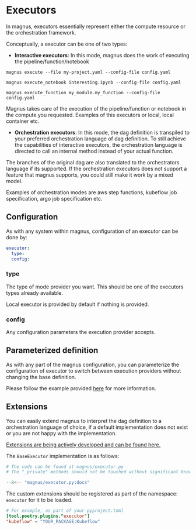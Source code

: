 # Executors

In magnus, executors essentially represent either the compute resource or the orchestration framework.

Conceptually, a executor can be one of two types:

- **Interactive executors**: In this mode, magnus does the work of executing the pipeline/function/notebook

```shell
magnus execute --file my-project.yaml --config-file config.yaml

magnus execute_notebook interesting.ipynb --config-file config.yaml

magnus execute_function my_module.my_function --config-file config.yaml
```

Magnus takes care of the execution of the pipeline/function or notebook in the compute you requested. Examples
of this executors or local, local container etc.

- **Orchestration executors**: In this mode, the dag definition is transpiled to your preferred orchestration language
of dag definition. To still achieve the capabilities of interactive executors, the orchestration language is
directed to call an internal method instead of your actual function.


The branches of the original dag are also translated to the orchestrators language if its supported. If the
orchestration executors does not support a feature that magnus supports, you could still make it work by a mixed model.

Examples of orchestration modes are aws step functions, kubeflow job specification, argo job specification etc.

## Configuration

As with any system within magnus, configuration of an executor can be done by:

```yaml
executor:
  type:
  config:
```

### type

The type of mode provider you want. This should be one of the executors types already available.

Local executor is provided by default if nothing is provided.

### config

Any configuration parameters the execution provider accepts.

## Parameterized definition

As with any part of the magnus configuration, you can parameterize the configuration of executor to switch between
execution providers without changing the base definition.

Please follow the example provided [here](../dag/#parameterized_definition) for more information.

## Extensions

You can easily extend magnus to interpret the dag definition to a orchestration language of choice, if a default
implementation does not exist or you are not happy with the implementation.

[Extensions are being actively developed and can be found here.](https://github.com/AstraZeneca/magnus-extensions)

The ```BaseExecutor``` implementation is as follows:

```python
# The code can be found at magnus/executor.py
# The "_private" methods should not be touched without significant knowledge about the design

--8<-- "magnus/executor.py:docs"

```

The custom extensions should be registered as part of the namespace: ```executor``` for it to be
loaded.

```toml
# For example, as part of your pyproject.toml
[tool.poetry.plugins."executor"]
"kubeflow" = "YOUR_PACKAGE:Kubeflow"
```
